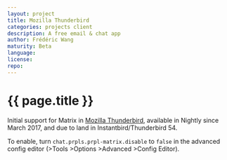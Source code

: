 ```yaml
---
layout: project
title: Mozilla Thunderbird
categories: projects client
description: A free email & chat app
author: Frédéric Wang
maturity: Beta
language: 
license: 
repo: 
---
```


# {{ page.title }}
Initial support for Matrix in [Mozilla Thunderbird](https://www.mozilla.org/en-US/thunderbird/), available in Nightly since March 2017, and due to land in Instantbird/Thunderbird 54.

To enable, turn `chat.prpls.prpl-matrix.disable` to `false` in the advanced config editor (>Tools >Options >Advanced >Config Editor).
